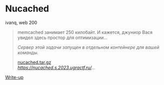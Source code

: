 # Nucached

ivanq, web 200

> memcached занимает 250 килобайт. И кажется, джуниор Вася увидел здесь простор для оптимизации...
> 
> *Сервер этой задачи запущен в отдельном контейнере для вашей команды.*
>
> [nucached.tar.gz](attachments/nucached.tar.gz)  
> *https://nucached.s.2023.ugractf.ru/...*

[Write-up](WRITEUP.md)
